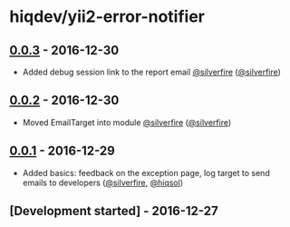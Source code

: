 # hiqdev/yii2-error-notifier

## [0.0.3] - 2016-12-30

- Added debug session link to the report email [@silverfire] ([@silverfire])

## [0.0.2] - 2016-12-30

- Moved EmailTarget into module [@silverfire] ([@silverfire])

## [0.0.1] - 2016-12-29

- Added basics: feedback on the exception page, log target to send emails to developers ([@silverfire], [@hiqsol])

## [Development started] - 2016-12-27

[@silverfire]: https://github.com/SilverFire
[d.naumenko.a@gmail.com]: https://github.com/SilverFire
[@hiqsol]: https://github.com/hiqsol
[sol@hiqdev.com]: https://github.com/hiqsol
[Under development]: https://github.com/hiqdev/yii2-error-notifier/compare/0.0.2...HEAD
[0.0.1]: https://github.com/hiqdev/yii2-error-notifier/releases/tag/0.0.1
[0.0.2]: https://github.com/hiqdev/yii2-error-notifier/compare/0.0.1...0.0.2
[0.0.3]: https://github.com/hiqdev/yii2-error-notifier/compare/0.0.2...0.0.3
